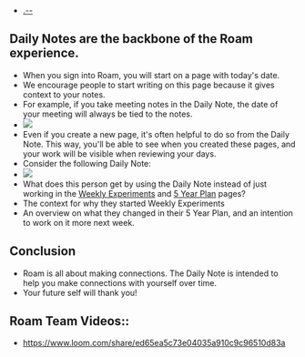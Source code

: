 - [.--](.--.md)
## **Daily Notes are the backbone of the Roam experience.**
- When you sign into Roam, you will start on a page with today's date.
- We encourage people to start writing on this page because it gives context to your notes.
- For example, if you take meeting notes in the Daily Note, the date of your meeting will always be tied to the notes.
- ![](https://s3.amazonaws.com/cdn.freshdesk.com/data/helpdesk/attachments/production/64002864636/original/qqL4apOfjDpoVLBx5JJu6TnrANUlTZSblg.png?1600974212)
- Even if you create a new page, it's often helpful to do so from the Daily Note. This way, you'll be able to see when you created these pages, and your work will be visible when reviewing your days.
- Consider the following Daily Note:
- ![](https://s3.amazonaws.com/cdn.freshdesk.com/data/helpdesk/attachments/production/64002864729/original/jzf65Bfvc_C7CcxpeokK5YM20u9Kv_5G6A.png?1600974564)
- What does this person get by using the Daily Note instead of just working in the [Weekly Experiments](Weekly%20Experiments.md) and [5 Year Plan](5%20Year%20Plan.md) pages?
- The context for why they started Weekly Experiments
- An overview on what they changed in their 5 Year Plan, and an intention to work on it more next week.
## **Conclusion**
- Roam is all about making connections. The Daily Note is intended to help you make connections with yourself over time.
- Your future self will thank you!
## Roam Team Videos::
- <https://www.loom.com/share/ed65ea5c73e04035a910c9c96510d83a>